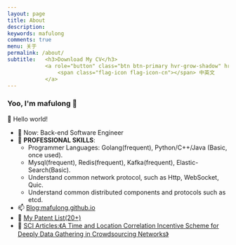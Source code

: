 ```yaml
---
layout: page
title: About
description:
keywords: mafulong
comments: true
menu: 关于
permalink: /about/
subtitle:   <h3>Download My CV</h3>
            <a role="button" class="btn btn-primary hvr-grow-shadow" href="https://cdn.jsdelivr.net/gh/mafulong/mafulong.github.io@built/assets/files/%E9%A9%AC%E7%A6%8F%E9%BE%99-%E6%9C%8D%E5%8A%A1%E7%AB%AF%E7%A0%94%E5%8F%91-%E4%B8%AD%E8%8B%B1%E6%96%87%E7%AE%80%E5%8E%86.pdf" target="_blanks">
                <span class="flag-icon flag-icon-cn"></span> 中英文
            </a>
---
```


### Yoo, I'm mafulong 👋

🎊 Hello world!

- 🔭 Now: Back-end Software Engineer
- 🌱 **PROFESSIONAL SKILLS**:
  - Programmer Languages: Golang(frequent), Python/C++/Java (Basic, once used).
  - Mysql(frequent), Redis(frequent), Kafka(frequent), Elastic-Search(Basic).
  - Understand common network protocol, such as Http, WebSocket, Quic.
  - Understand common distributed components and protocols such as etcd.
- 📫 [Blog:mafulong.github.io](https://mafulong.github.io)
- 📝 [My Patent List(20+)](https://github.com/mafulong/mafulong/blob/main/files/zhuanli.csv)
- 📝 [SCI Articles:《A Time and Location Correlation Incentive Scheme for Deeply Data Gathering in Crowdsourcing Networks》](https://www.hindawi.com/journals/wcmc/2018/8052620/)
